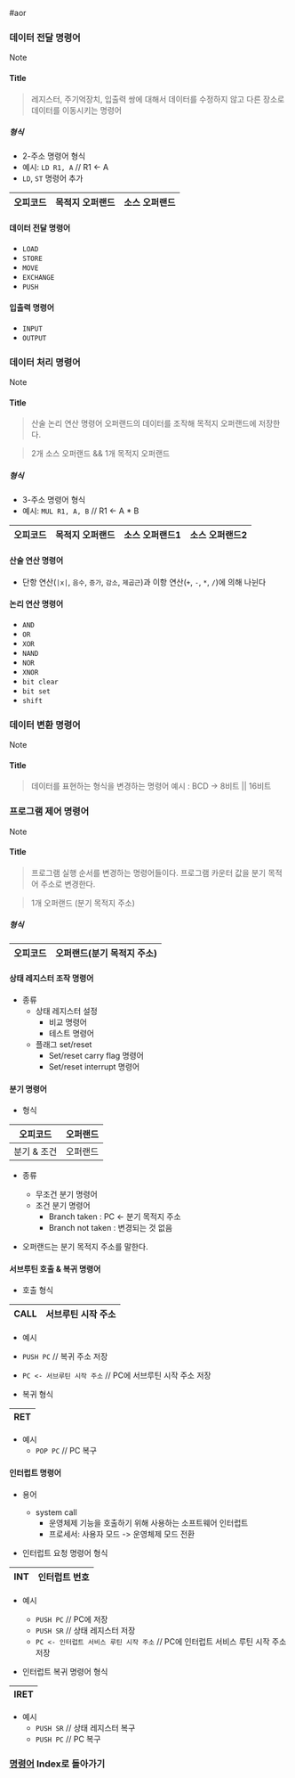 #aor 
### 데이터 전달 명령어
>[!note]
>#### Title
>
>>레지스터, 주기억장치, 입출력 쌍에 대해서 데이터를 수정하지 않고 다른 장소로 데이터를 이동시키는 명령어
>
##### 형식
- 2-주소 명령어 형식
- 예시: `LD R1, A` // R1 <- A
- `LD`, `ST` 명령어 추가

| 오피코드 | 목적지 오퍼랜드 | 소스 오퍼랜드 |
| --- | --- | --- |


#### 데이터 전달 명령어
- `LOAD`
- `STORE`
- `MOVE`
- `EXCHANGE`
- `PUSH`

#### 입출력 명령어
- `INPUT`
- `OUTPUT`
### 데이터 처리 명령어
>[!note]
>#### Title
>
>>산술 논리 연산 명령어
>>오퍼랜드의 데이터를 조작해 목적지 오퍼랜드에 저장한다.
>
>> 2개 소스 오퍼랜드 && 1개 목적지 오퍼랜드
##### 형식
- 3-주소 명령어 형식
- 예시: `MUL R1, A, B` // R1 <- A * B

| 오피코드 | 목적지 오퍼랜드 | 소스 오퍼랜드1 | 소스 오퍼랜드2 |
| --- | --- | --- | --- |
#### 산술 연산 명령어

- 단항 연산(`|x|`, `음수`, `증가`, `감소`, `제곱근`)과 이항 연산(`+`, `-`, `*`, `/`)에 의해 나뉜다

#### 논리 연산 명령어
- `AND`
- `OR`
- `XOR`
- `NAND`
- `NOR`
- `XNOR`
- `bit clear`
- `bit set`
- `shift`

### 데이터 변환 명령어
>[!note]
>#### Title
>
>>데이터를 표현하는 형식을 변경하는 명령어
>>예시 : BCD -> 8비트 || 16비트

### 프로그램 제어 명령어
>[!note]
>#### Title
>
>>프로그램 실행 순서를 변경하는 명령어들이다.
>>프로그램 카운터 값을 분기 목적어 주소로 변경한다.
>
>>1개 오퍼랜드 (분기 목적지 주소)
##### 형식
| 오피코드 | 오퍼랜드(분기 목적지 주소) |
| --- | --- |
#### 상태 레지스터 조작 명령어
- 종류
	- 상태 레지스터 설정
		- 비교 명령어
		- 테스트 명령어
	- 플래그 set/reset
		- Set/reset carry flag 명령어
		- Set/reset interrupt 명령어
#### 분기 명령어
- 형식

| 오피코드 | 오퍼랜드 |
| --- | --- |
| 분기 & 조건 | 오퍼랜드 |

- 종류
	- 무조건 분기 명령어
	- 조건 분기 명령어
		- Branch taken : PC <- 분기 목적지 주소
		- Branch not taken : 변경되는 것 없음

- 오퍼랜드는 분기 목적지 주소를 말한다.
#### 서브루틴 호출 & 복귀 명령어
- 호출 형식

| CALL | 서브루틴 시작 주소 |
| --- | --- |

- 예시
- `PUSH PC` // 복귀 주소 저장
- `PC <- 서브루틴 시작 주소` // PC에 서브루틴 시작 주소 저장 

- 복귀 형식

| RET |
| --- |

- 예시
	- `POP PC` // PC 복구

#### 인터럽트 명령어
- 용어
	- system call
		- 운영체제 기능을 호출하기 위해 사용하는 소프트웨어 인터럽트
		- 프로세서: 사용자 모드 -> 운영체제 모드 전환

- 인터럽트 요청 명령어 형식

| INT | 인터럽트 번호 |
| --- | --- |

- 예시
	- `PUSH PC` // PC에 저장
	- `PUSH SR` // 상태 레지스터 저장
	- `PC <- 인터럽트 서비스 루틴 시작 주소` // PC에 인터럽트 서비스 루틴 시작 주소 저장

- 인터럽트 복귀 명령어 형식

| IRET |
| --- |

- 예시
	- `PUSH SR` // 상태 레지스터 복구
	- `PUSH PC` // PC 복구

### [명령어](명령어/명령어.md) Index로 돌아가기